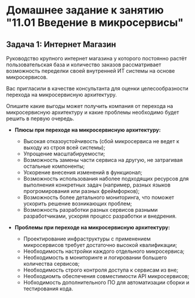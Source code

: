 # Домашнее задание к занятию "11.01 Введение в микросервисы"

## Задача 1: Интернет Магазин

Руководство крупного интернет магазина у которого постоянно растёт пользовательская база и количество заказов рассматривает возможность переделки своей внутренней ИТ системы на основе микросервисов. 

Вас пригласили в качестве консультанта для оценки целесообразности перехода на микросервисную архитектуру. 

Опишите какие выгоды может получить компания от перехода на микросервисную архитектуру и какие проблемы необходимо будет решить в первую очередь.

- **Плюсы при переходе на микросервисную архитектуру:**

    - Высокая отказоустойчивость (сбой микросервиса не ведет к выходу из строя всей системы);
    - Упрощение масштабируемости;
    - Возможность замены части сервиса на другую, не затрагивая остальные компоненты;
    - Ускорение внесения изменений в функционал;
    - Возможность использования наболее подходящих ресурсов для выполнения конкретных задач (например, разных языков прогромирования или разных фреймфорков);
    - Возможность более детального мониторинга, что поможет ускорить решение возникающих проблем;
    - Возможность разработки разных сервисов разными разработчиками, ускоряя процесс разработки и внедрения.

- **Проблемы при переходе на микросервисную архитектуру:**

    - Проектирование инфраструктуры с применением микросервисов требует достаточно высокой квалификации;
    - Необходимость настройки каждого отдельного микросервиса;
    - Необходимость в мониторинге и логировании большего количества сервисов;
    - Необходимость строго контроля доступа к сервисам из вне;
    - Необходиомть обеспечения совместимости API микросервисов;
    - Нобходимость дополнительного ПО для автоматизации сборки и тестирования кода.